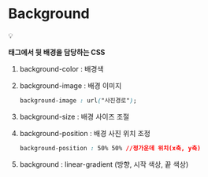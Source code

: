 # Background

<aside>
💡

**태그에서 뒷 배경을 담당하는 CSS**

</aside>

1. background-color : 배경색
2. background-image : 배경 이미지
    
    ```css
    background-image : url("사진경로");
    ```
    
3. background-size : 배경 사이즈 조절
4. background-position : 배경 사진 위치 조정
    
    ```css
    background-position : 50% 50% //정가운데 위치(x축, y축)
    ```
    
5. background : linear-gradient (방향, 시작 색상, 끝 색상)